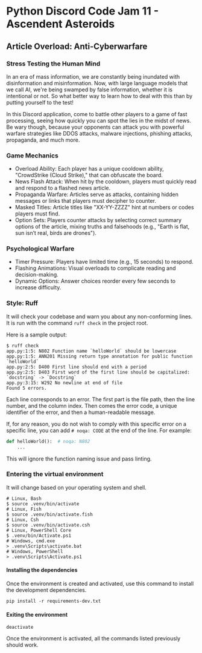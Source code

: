 # Python Discord Code Jam 11 - Ascendent Asteroids

## Article Overload: Anti-Cyberwarfare

### Stress Testing the Human Mind
In an era of mass information, we are constantly being inundated with disinformation and misinformation. Now, with large language models that we call AI, we're being swamped by false information, whether it is intentional or not. So what better way to learn how to deal with this than by putting yourself to the test!

In this Discord application, come to battle other players to a game of fast processing, seeing how quickly you can spot the lies in the midst of news. Be wary though, because your opponents can attack you with powerful warfare strategies like DDOS attacks, malware injections, phishing attacks, propaganda, and much more.


### Game Mechanics

 - Overload Ability: Each player has a unique cooldown ability, "CrowdStrike (Cloud Strike)," that can obfuscate the board.
 - News Flash Attack: When hit by the cooldown, players must quickly read and respond to a flashed news article.
 - Propaganda Warfare: Articles serve as attacks, containing hidden messages or links that players must decipher to counter.
 - Masked Titles: Article titles like "XX-YY-ZZZZ" hint at numbers or codes players must find.
 - Option Sets: Players counter attacks by selecting correct summary options of the article, mixing truths and falsehoods (e.g., "Earth is flat, sun isn’t real, birds are drones").
 
### Psychological Warfare
- Timer Pressure: Players have limited time (e.g., 15 seconds) to respond.
- Flashing Animations: Visual overloads to complicate reading and decision-making.
- Dynamic Options: Answer choices reorder every few seconds to increase difficulty.



### Style: Ruff

It will check your codebase and warn you about any non-conforming lines.
It is run with the command `ruff check` in the project root.

Here is a sample output:

```shell
$ ruff check
app.py:1:5: N802 Function name `helloWorld` should be lowercase
app.py:1:5: ANN201 Missing return type annotation for public function `helloWorld`
app.py:2:5: D400 First line should end with a period
app.py:2:5: D403 First word of the first line should be capitalized: `docstring` -> `Docstring`
app.py:3:15: W292 No newline at end of file
Found 5 errors.
```

Each line corresponds to an error. The first part is the file path, then the line number, and the column index.
Then comes the error code, a unique identifier of the error, and then a human-readable message.

If, for any reason, you do not wish to comply with this specific error on a specific line, you can add `# noqa: CODE` at the end of the line.
For example:

```python
def helloWorld():  # noqa: N802
    ...

```

This will ignore the function naming issue and pass linting.


### Entering the virtual environment

It will change based on your operating system and shell.

```shell
# Linux, Bash
$ source .venv/bin/activate
# Linux, Fish
$ source .venv/bin/activate.fish
# Linux, Csh
$ source .venv/bin/activate.csh
# Linux, PowerShell Core
$ .venv/bin/Activate.ps1
# Windows, cmd.exe
> .venv\Scripts\activate.bat
# Windows, PowerShell
> .venv\Scripts\Activate.ps1
```

#### Installing the dependencies

Once the environment is created and activated, use this command to install the development dependencies.

```shell
pip install -r requirements-dev.txt
```

#### Exiting the environment

```shell
deactivate
```

Once the environment is activated, all the commands listed previously should work.
